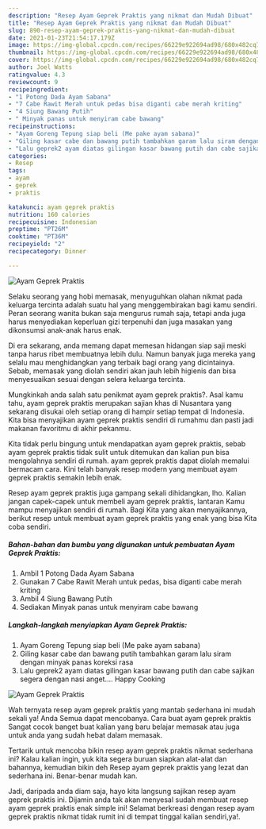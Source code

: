 ```yaml
---
description: "Resep Ayam Geprek Praktis yang nikmat dan Mudah Dibuat"
title: "Resep Ayam Geprek Praktis yang nikmat dan Mudah Dibuat"
slug: 890-resep-ayam-geprek-praktis-yang-nikmat-dan-mudah-dibuat
date: 2021-01-23T21:54:17.179Z
image: https://img-global.cpcdn.com/recipes/66229e922694ad98/680x482cq70/ayam-geprek-praktis-foto-resep-utama.jpg
thumbnail: https://img-global.cpcdn.com/recipes/66229e922694ad98/680x482cq70/ayam-geprek-praktis-foto-resep-utama.jpg
cover: https://img-global.cpcdn.com/recipes/66229e922694ad98/680x482cq70/ayam-geprek-praktis-foto-resep-utama.jpg
author: Joel Watts
ratingvalue: 4.3
reviewcount: 9
recipeingredient:
- "1 Potong Dada Ayam Sabana"
- "7 Cabe Rawit Merah untuk pedas bisa diganti cabe merah kriting"
- "4 Siung Bawang Putih"
- " Minyak panas untuk menyiram cabe bawang"
recipeinstructions:
- "Ayam Goreng Tepung siap beli (Me pake ayam sabana)"
- "Giling kasar cabe dan bawang putih tambahkan garam lalu siram dengan minyak panas koreksi rasa"
- "Lalu geprek2 ayam diatas gilingan kasar bawang putih dan cabe sajikan segera dengan nasi anget.... Happy Cooking"
categories:
- Resep
tags:
- ayam
- geprek
- praktis

katakunci: ayam geprek praktis 
nutrition: 160 calories
recipecuisine: Indonesian
preptime: "PT26M"
cooktime: "PT36M"
recipeyield: "2"
recipecategory: Dinner

---
```



![Ayam Geprek Praktis](https://img-global.cpcdn.com/recipes/66229e922694ad98/680x482cq70/ayam-geprek-praktis-foto-resep-utama.jpg)

Selaku seorang yang hobi memasak, menyuguhkan olahan nikmat pada keluarga tercinta adalah suatu hal yang menggembirakan bagi kamu sendiri. Peran seorang  wanita bukan saja mengurus rumah saja, tetapi anda juga harus menyediakan keperluan gizi terpenuhi dan juga masakan yang dikonsumsi anak-anak harus enak.

Di era  sekarang, anda memang dapat memesan hidangan siap saji meski tanpa harus ribet membuatnya lebih dulu. Namun banyak juga mereka yang selalu mau menghidangkan yang terbaik bagi orang yang dicintainya. Sebab, memasak yang diolah sendiri akan jauh lebih higienis dan bisa menyesuaikan sesuai dengan selera keluarga tercinta. 



Mungkinkah anda salah satu penikmat ayam geprek praktis?. Asal kamu tahu, ayam geprek praktis merupakan sajian khas di Nusantara yang sekarang disukai oleh setiap orang di hampir setiap tempat di Indonesia. Kita bisa menyajikan ayam geprek praktis sendiri di rumahmu dan pasti jadi makanan favoritmu di akhir pekanmu.

Kita tidak perlu bingung untuk mendapatkan ayam geprek praktis, sebab ayam geprek praktis tidak sulit untuk ditemukan dan kalian pun bisa mengolahnya sendiri di rumah. ayam geprek praktis dapat diolah memalui bermacam cara. Kini telah banyak resep modern yang membuat ayam geprek praktis semakin lebih enak.

Resep ayam geprek praktis juga gampang sekali dihidangkan, lho. Kalian jangan capek-capek untuk membeli ayam geprek praktis, lantaran Kamu mampu menyajikan sendiri di rumah. Bagi Kita yang akan menyajikannya, berikut resep untuk membuat ayam geprek praktis yang enak yang bisa Kita coba sendiri.

<!--inarticleads1-->

##### Bahan-bahan dan bumbu yang digunakan untuk pembuatan Ayam Geprek Praktis:

1. Ambil 1 Potong Dada Ayam Sabana
1. Gunakan 7 Cabe Rawit Merah untuk pedas, bisa diganti cabe merah kriting
1. Ambil 4 Siung Bawang Putih
1. Sediakan  Minyak panas untuk menyiram cabe bawang




<!--inarticleads2-->

##### Langkah-langkah menyiapkan Ayam Geprek Praktis:

1. Ayam Goreng Tepung siap beli (Me pake ayam sabana)
1. Giling kasar cabe dan bawang putih tambahkan garam lalu siram dengan minyak panas koreksi rasa
1. Lalu geprek2 ayam diatas gilingan kasar bawang putih dan cabe sajikan segera dengan nasi anget.... Happy Cooking
<img src="https://img-global.cpcdn.com/steps/2d8942f8efaa119b/160x128cq70/ayam-geprek-praktis-langkah-memasak-3-foto.jpg" alt="Ayam Geprek Praktis">



Wah ternyata resep ayam geprek praktis yang mantab sederhana ini mudah sekali ya! Anda Semua dapat mencobanya. Cara buat ayam geprek praktis Sangat cocok banget buat kalian yang baru belajar memasak atau juga untuk anda yang sudah hebat dalam memasak.

Tertarik untuk mencoba bikin resep ayam geprek praktis nikmat sederhana ini? Kalau kalian ingin, yuk kita segera buruan siapkan alat-alat dan bahannya, kemudian bikin deh Resep ayam geprek praktis yang lezat dan sederhana ini. Benar-benar mudah kan. 

Jadi, daripada anda diam saja, hayo kita langsung sajikan resep ayam geprek praktis ini. Dijamin anda tak akan menyesal sudah membuat resep ayam geprek praktis enak simple ini! Selamat berkreasi dengan resep ayam geprek praktis nikmat tidak rumit ini di tempat tinggal kalian sendiri,ya!.

